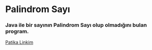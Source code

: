 # Palindrom Sayı

### Java ile bir sayının Palindrom Sayı olup olmadığını bulan program.

[Patika Linkim](https://app.patika.dev/burakkartalq7)
